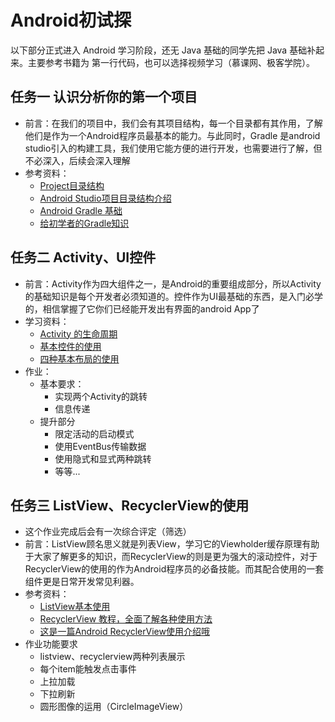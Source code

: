 ﻿# Android初试探

以下部分正式进入 Android 学习阶段，还无 Java 基础的同学先把 Java 基础补起来。主要参考书籍为 第一行代码，也可以选择视频学习（慕课网、极客学院）。

## 任务一 认识分析你的第一个项目
- 前言：在我们的项目中，我们会有其项目结构，每一个目录都有其作用，了解他们是作为一个Android程序员最基本的能力。与此同时，Gradle 是android studio引入的构建工具，我们使用它能方便的进行开发，也需要进行了解，但不必深入，后续会深入理解
- 参考资料：
    * [Project目录结构](https://www.cnblogs.com/yuqf/p/5361168.html)
    * [Android Studio项目目录结构介绍](https://appkfz.com/2015/07/07/android-studio-project-struct/)
    * [Android Gradle 基础](http://stormzhang.com/devtools/2014/12/18/android-studio-tutorial4/)
    * [给初学者的Gradle知识](http://stormzhang.com/android/2016/07/02/gradle-for-android-beginners/)

## 任务二 Activity、UI控件
- 前言：Activity作为四大组件之一，是Android的重要组成部分，所以Activity的基础知识是每个开发者必须知道的。控件作为UI最基础的东西，是入门必学的，相信掌握了它你们已经能开发出有界面的android App了
- 学习资料：
    * [Activity 的生命周期](http://blog.csdn.net/android_tutor/article/details/5772285)
    * [基本控件的使用](http://blog.csdn.net/j903829182/article/details/40660275)
    * [四种基本布局的使用](http://blog.csdn.net/j903829182/article/details/40663303)
- 作业：
  - 基本要求：
     * 实现两个Activity的跳转
     * 信息传递
  - 提升部分
     * 限定活动的启动模式
     * 使用EventBus传输数据
     * 使用隐式和显式两种跳转
     * 等等...

## 任务三 ListView、RecyclerView的使用
- 这个作业完成后会有一次综合评定（筛选）
- 前言：ListView顾名思义就是列表View，学习它的Viewholder缓存原理有助于大家了解更多的知识，而RecyclerView的则是更为强大的滚动控件，对于RecyclerView的使用的作为Android程序员的必备技能。而其配合使用的一套组件更是日常开发常见利器。
- 参考资料：
    * [ListView基本使用](http://www.jianshu.com/p/0c4d6cdc4e10)
    * [RecyclerView 教程，全面了解各种使用方法](https://blog.csdn.net/xx326664162/article/details/61199895)
    * [这是一篇Android RecyclerView使用介绍哦](https://www.jianshu.com/p/12ec590f6c76)
- 作业功能要求
    * listview、recyclerview两种列表展示
    * 每个item能触发点击事件
    * 上拉加载
    * 下拉刷新 
    * 圆形图像的运用（CircleImageView）







